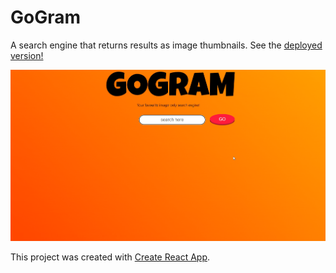 # GoGram

A search engine that returns results as image thumbnails. See the [deployed version!](https://go-gram.netlify.app/)

![site gif demo](https://github.com/vglampard/gogram/blob/main/gogram/public/gogram.gif)

This project was created with [Create React App](https://github.com/facebook/create-react-app).

